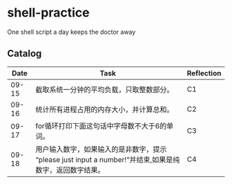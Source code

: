 # shell-practice
One shell script a day keeps the doctor away

## Catalog


Date | Task | Reflection
---------|----------|---------
 09-15 | 截取系统一分钟的平均负载，只取整数部分。 | C1
 09-16 | 统计所有进程占用的内存大小，并计算总和。 | C2
 09-17 | for循环打印下面这句话中字母数不大于6的单词。 | C3
 09-18 | 用户输入数字，如果输入的是非数字，提示 “please just input a number!”并结束,如果是纯数字，返回数字结果。 | C4

